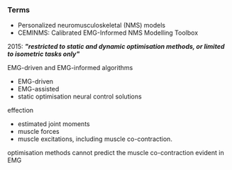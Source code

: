 ### Terms
- Personalized neuromusculoskeletal (NMS) models
- CEMINMS: Calibrated EMG-Informed NMS Modelling Toolbox

2015: ***"restricted to static and dynamic optimisation methods, or limited to isometric tasks only"***

EMG-driven and EMG-informed algorithms
- EMG-driven
- EMG-assisted
- static optimisation neural control solutions 

effection
- estimated joint moments
- muscle forces
- muscle excitations, including muscle co-contraction.

optimisation methods cannot predict the muscle co-contraction evident in EMG